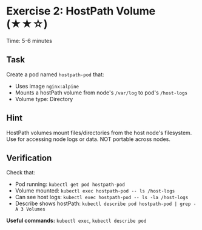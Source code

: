 # Exercise 2: HostPath Volume (★★☆)

Time: 5-6 minutes

## Task

Create a pod named `hostpath-pod` that:

- Uses image `nginx:alpine`
- Mounts a hostPath volume from node's `/var/log` to pod's `/host-logs`
- Volume type: Directory

## Hint

HostPath volumes mount files/directories from the host node's filesystem. Use for accessing node logs or data.
NOT portable across nodes.

## Verification

Check that:

- Pod running: `kubectl get pod hostpath-pod`
- Volume mounted: `kubectl exec hostpath-pod -- ls /host-logs`
- Can see host logs: `kubectl exec hostpath-pod -- ls -la /host-logs`
- Describe shows hostPath: `kubectl describe pod hostpath-pod | grep -A 3 Volumes`

**Useful commands:** `kubectl exec`, `kubectl describe pod`
